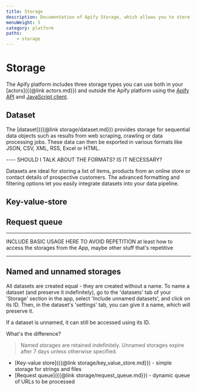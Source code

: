 ```yaml
---
title: Storage
description: Documentation of Apify Storage, which allows you to store actor inputs and outputs.
menuWeight: 5
category: platform
paths:
    - storage
---
```


# Storage

The Apify platform includes three storage types you can use both in your [actors]({{@link actors.md}}) and outside the Apify platform using the [Apify API](https://docs.apify.com/api/v2) and [JavaScript client](https://docs.apify.com/api/apify-client-js).



## Dataset

The [dataset]({{@link storage/dataset.md}}) provides storage for sequential data objects such as results from web scraping, crawling or data processing jobs. These data can then be exported in various formats like JSON, CSV, XML, RSS, Excel or HTML.

---- SHOULD I TALK ABOUT THE FORMATS? IS IT NECESSARY?

<!-- ADD THE MARKETING GRAPHIC HERE -->

Datasets are ideal for storing a list of items, products from an online store or contact details of prospective customers. The advanced formatting and filtering options let you easily integrate datasets into your data pipeline.



## Key-value-store



## Request queue




****
INCLUDE BASIC USAGE HERE TO AVOID REPETITION
at least how to access the storages from the App, maybe other stuff that's repetitive
****

## Named and unnamed storages

<!-- verify -->
All datasets are created equal - they are created without a name.
To name a dataset (and preserve it indefinitely), go to the 'datasets' tab of your 'Storage' section in the app, select 'Include unnamed datasets', and click on its ID. Then, in the dataset's 'settings' tab, you can give it a name, which will preserve it.

<!-- Is this true? -->
If a dataset is unnamed, it can still be accessed using its ID.


What's the difference?


> Named storages are retained indefinitely.
> Unnamed storages expire after 7 days unless otherwise specified.




*   [Key-value store]({{@link storage/key_value_store.md}}) - simple storage for strings and files
*   [Request queue]({{@link storage/request_queue.md}}) - dynamic queue of URLs to be processed

